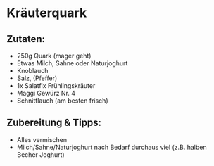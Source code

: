 # Kräuterquark
## Zutaten:
* 250g Quark (mager geht)
* Etwas Milch, Sahne oder Naturjoghurt
* Knoblauch
* Salz, (Pfeffer)
* 1x Salatfix Frühlingskräuter
* Maggi Gewürz Nr. 4
* Schnittlauch (am besten frisch)
## Zubereitung & Tipps:
* Alles vermischen
* Milch/Sahne/Naturjoghurt nach Bedarf durchaus viel (z.B. halben Becher Joghurt)
